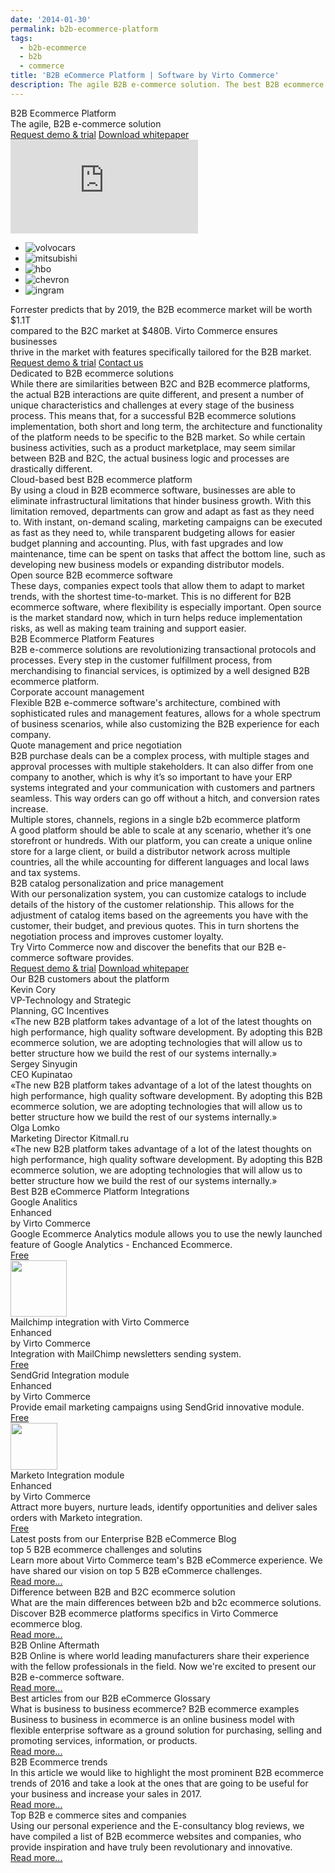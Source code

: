 ```yaml
---
date: '2014-01-30'
permalink: b2b-ecommerce-platform
tags:
  - b2b-ecommerce
  - b2b
  - commerce
title: 'B2B eCommerce Platform | Software by Virto Commerce'
description: The agile B2B e-commerce solution. The best B2B ecommerce software developers deserve.
---
```

<div class="vc-sections-container">
	<section class="ecommerce" data-name="section">
		<div class="section-inner responsive">
			<div class="cols">
				<div class="col">
					<div class="section-t">B2B Ecommerce Platform</div>
                    <div class="section-descr">The agile, B2B e-commerce solution</div>
					<div class="section-actions">
						<a href="/try-now" class="button white fill">Request demo & trial</a>
						<a href="/download-b2b-whitepaper" class="button white">Download whitepaper</a>
					</div>
				</div>
				<div class="col">
					<div class="mac">
                        <div class="inner">
                            <iframe id="video" src="https://www.youtube.com/embed/22BMH86RQys?ecver=1" allowfullscreen="" frameborder="0"></iframe>
                        </div>
                    </div>
				</div>
			</div>
		</div>
	</section>
	<section class="costumers" data-name="section">
	    <ul class="list responsive">
	        <li class="list-item">
	            <a class="list-link">
	                <img src="assets/images/casestudies/volvocars-logo.jpg" alt="volvocars" class="list-pic">
	            </a>
	        </li>
	        <li class="list-item">
	            <a class="list-link">
	                <img src="assets/images/casestudies/mitsubishi.png" alt="mitsubishi" class="list-pic">
	            </a>
	        </li>
	        <li class="list-item">
	            <a class="list-link">
	                <img src="assets/images/casestudies/hbo.png" alt="hbo" class="list-pic">
	            </a>
	        </li>
	        <li class="list-item">
	            <a class="list-link">
	                <img src="assets/images/casestudies/chevron.jpg" alt="chevron" class="list-pic">
	            </a>
	        </li>
	        <li class="list-item">
	            <a class="list-link">
	                <img src="assets/images/casestudies/ingram-micro.png" alt="ingram" class="list-pic">
	            </a>
	        </li>
	    </ul>
	</section>
	<section class="product-descr" data-name="section">
	    <div class="section-inner responsive">
	        <div class="product-info">
	            <div class="section-descr">
	                Forrester predicts that by 2019, the B2B eсommerce market will be worth $1.1T <br>
	                compared to the B2C market at $480B. Virto Commerce ensures businesses <br>
	                thrive in the market with features specifically tailored for the B2B market.
	            </div>
	            <div class="section-actions">
	                <a href="/try-now" class="button fill">Request demo &amp; trial</a>
	                <a href="/contact-us" class="button striped">Contact us</a>
	            </div>
	        </div>
	    </div>
	</section>
	<section class="section" data-name="section">
		<div class="section-row responsive">
			<div class="section-cnt">
				<div class="section-img">
					<img class="section-pic" src="assets/images/b2b/ecommerce-solutions.jpg" alt="">
				</div>
				<div class="section-text">
					<div class="section-t">Dedicated to B2B ecommerce solutions</div>
					<div class="section-descr">
						While there are similarities between B2C and B2B ecommerce platforms, the actual B2B interactions are quite different, and present a number of unique characteristics and challenges at every stage of the business process. This means that, for a successful B2B ecommerce solutions implementation, both short and long term, the architecture and functionality of the platform needs to be specific to the B2B market.  So while certain business activities, such as a product marketplace, may seem similar between B2B and B2C, the actual business logic and processes are drastically different.
					</div>
				</div>
			</div>
		</div>
		<div class="section-row responsive">
			<div class="section-cnt">
				<div class="section-text">
					<div class="section-t">Cloud-based best B2B ecommerce platform</div>
					<div class="section-descr">
						By using a cloud in B2B ecommerce software, businesses are able to eliminate infrastructural limitations that hinder business growth. With this limitation removed, departments can grow and adapt as fast as they need to. With instant, on-demand scaling, marketing campaigns can be executed as fast as they need to, while transparent budgeting allows for easier budget planning and accounting.  Plus, with fast upgrades and low maintenance, time can be spent on tasks that affect the bottom line, such as developing new business models or expanding distributor models.
					</div>
				</div>
				<div class="section-img">
					<img class="section-pic" src="assets/images/b2b/ecommerce-platform.jpg" alt="">
				</div>
			</div>
		</div>
		<div class="section-row responsive">
			<div class="section-cnt">
				<div class="section-img">
					<img class="section-pic" src="assets/images/b2b/ecommerce-software.jpg" alt="">
				</div>
				<div class="section-text">
					<div class="section-t">Open source B2B ecommerce software</div>
					<div class="section-descr">
						These days, companies expect tools that allow them to adapt to market trends, with the shortest time-to-market. This is no different for B2B ecommerce software, where flexibility is especially important.  Open source is the market standard now, which in turn helps reduce implementation risks, as well as making team training and support easier. 
					</div>
				</div>
			</div>
		</div>
	</section>
	<section class="ecommerce-features" data-name="section">
		<div class="section-inner responsive">
			<div class="section-t">B2B Ecommerce Platform Features</div>
			<div class="section-descr">
				B2B e-commerce solutions are revolutionizing transactional protocols and processes. Every step in the customer
				fulfillment process, from merchandising to financial services, is optimized by a well designed B2B ecommerce
				platform.
			</div>
			<div class="section-row">
				<div class="section-cnt">
					<div class="section-img">
						<img src="assets/images/b2b/icon-corporate-acc.png" alt="">
					</div>
					<div class="section-text">
						<div class="section-t">Corporate account management</div>
						<div class="section-descr">
							Flexible B2B e-commerce software's architecture, combined with sophisticated rules and management features, allows for a whole spectrum of business scenarios, while also customizing the B2B experience for each company.  
						</div>
					</div>
				</div>
			</div>
			<div class="section-row">
				<div class="section-cnt">
					<div class="section-text">
						<div class="section-t">Quote management and price negotiation</div>
						<div class="section-descr">
							B2B purchase deals can be a complex process, with multiple stages and approval processes with multiple stakeholders. It can also differ from one company to another, which is why it’s so important to have your ERP systems integrated and your communication with customers and partners seamless. This way orders can go off without a hitch, and conversion rates increase.
						</div>
					</div>
					<div class="section-img">
						<img src="assets/images/b2b/icon-quote-management.png" alt="">
					</div>
				</div>
			</div>
			<div class="section-row">
				<div class="section-cnt">
					<div class="section-img">
						<img src="assets/images/b2b/icon-multiple-stores.png" alt="">
					</div>
					<div class="section-text">
						<div class="section-t">Multiple stores, channels, regions in a single b2b ecommerce platform</div>
						<div class="section-descr">
							A good platform should be able to scale at any scenario, whether it’s one storefront or hundreds. With our platform, you can create a unique online store for a large client, or build a distributor network across multiple countries, all the while accounting for different languages and local laws and tax systems.
						</div>
					</div>
				</div>
			</div>
			<div class="section-row">
				<div class="section-cnt">
					<div class="section-text">
						<div class="section-t">B2B catalog personalization and price management</div>
						<div class="section-descr">
							With our personalization system, you can customize catalogs to include details of the history of the customer relationship. This allows for the adjustment of catalog items based on the agreements you have with the customer, their budget, and previous quotes. This in turn shortens the negotiation process and improves customer loyalty.
						</div>
					</div>
					<div class="section-img">
						<img src="assets/images/b2b/icon-catalog.png" alt="">
					</div>
				</div>
			</div>
			<div class="mini">
				Try Virto Commerce now and discover the benefits that our B2B e-commerce software provides.
			</div>
			<div class="section-actions">
				<a href="/try-now" class="button fill">Request demo & trial</a>
				<a href="/download-b2b-whitepaper" class="button striped">Download whitepaper</a>
			</div>
		</div>
	</section>
	<section class="b2b-customers" data-name="section">
		<div class="section-inner responsive">
			<div class="section-t">Our B2B customers about the platform</div>
			<div class="cols">
				<div class="col">
					<div class="customer-info">
						<img src="assets/images/b2b/kevin.jpg" alt="" class="customer-pic">
						<div class="customer-other">
							<div class="customer-name">Kevin Cory</div>
							<div class="customer-descr">
								VP-Technology and Strategic <br>
								Planning, GC Incentives
							</div>
						</div>
					</div>
					<div class="customer-text">
						«The new B2B platform takes advantage of a lot of the latest thoughts on high performance, high quality software development. By adopting this B2B ecommerce solution, we are adopting technologies that will allow us to better structure how we build the rest of our systems internally.»
					</div>
				</div>
				<div class="col">
					<div class="customer-info">
						<img src="assets/images/b2b/sergey.jpg" alt="" class="customer-pic">
						<div class="customer-other">
							<div class="customer-name">Sergey Sinyugin</div>
							<div class="customer-descr">
								CEO Kupinatao
							</div>
						</div>
					</div>
					<div class="customer-text">
						«The new B2B platform takes advantage of a lot of the latest thoughts on high performance, high quality software development. By adopting this B2B ecommerce solution, we are adopting technologies that will allow us to better structure how we build the rest of our systems internally.»
					</div>
				</div>
				<div class="col">
					<div class="customer-info">
						<img src="assets/images/b2b/lomko.jpg" alt="" class="customer-pic">
						<div class="customer-other">
							<div class="customer-name">Olga Lomko</div>
							<div class="customer-descr">
								Marketing Director Kitmall.ru
							</div>
						</div>
					</div>
					<div class="customer-text">
						«The new B2B platform takes advantage of a lot of the latest thoughts on high performance, high quality software development. By adopting this B2B ecommerce solution, we are adopting technologies that will allow us to better structure how we build the rest of our systems internally.»
					</div>
				</div>
			</div>
		</div>
	</section>
	<section class="app-blocks-section" data-name="section">
		<div class="section-inner responsive">
			<div class="section-t">Best B2B eCommerce Platform Integrations</div>
			<div class="cols">
				<div class="col">
					<div class="integration-item">
						<div class="integration-img">
							<img src="assets/images/b2b/icon-google.png" alt="">
						</div>
						<div class="integration-t">
							Google Analitics <br>Enhanced
						</div>
						<div class="integration-name">
							by Virto Commerce
						</div>
						<div class="integration-descr">
							Google Ecommerce
							Analytics module allows
							you to use the newly launched
							feature of Google Analytics -
							Enchanced Ecommerce.
						</div>
						<a href="/apps/extensions/google-analytics-enhanced-ecommerce" class="integration-status">Free</a>
					</div>
				</div>
				<div class="col">
					<div class="integration-item">
						<div class="integration-img">
							<img style="height:90px;" src="//virtocommerce.com/admin/assets/catalog/3f99c499-cd54-4fa7-8ffe-26e9eeae1ca0.png" alt="">
						</div>
						<div class="integration-t">
							Mailchimp integration with Virto Commerce <br>Enhanced
						</div>
						<div class="integration-name">
							by Virto Commerce
						</div>
						<div class="integration-descr">
							Integration with MailChimp
							newsletters sending system.
						</div>
						<a href="/apps/extensions/mailchimp" class="integration-status">Free</a>
					</div>
				</div>
				<div class="col">
					<div class="integration-item">
						<div class="integration-img">
							<img src="assets/images/b2b/icon-sendgrid.png" alt="">
						</div>
						<div class="integration-t">
							SendGrid Integration module <br>Enhanced
						</div>
						<div class="integration-name">
							by Virto Commerce
						</div>
						<div class="integration-descr">
                            Provide email
                            marketing campaigns using
                            SendGrid innovative module.
						</div>
						<a href="/apps/extensions/sendgrid-email-marketing" class="integration-status">Free</a>
					</div>
				</div>
				<div class="col">
					<div class="integration-item">
						<div class="integration-img">
							<img style="height:75px;" src="//virtocommerce.com/admin/assets/catalog/FHQ-67784017/NewLogo.jpg" alt="">
						</div>
						<div class="integration-t">
							Marketo Integration module <br>Enhanced
						</div>
						<div class="integration-name">
							by Virto Commerce
						</div>
						<div class="integration-descr">
							Attract more buyers,
							nurture leads,
							identify opportunities
							and deliver sales orders
							with Marketo integration.
						</div>
						<a href="/apps/extensions/marketo-marketing-automation" class="integration-status">Free</a>
					</div>
				</div>
			</div>
		</div>
	</section>
	<section class="latest-posts" data-name="section">
		<div class="section-inner responsive">
			<div class="section-t">Latest posts from our Enterprise B2B eCommerce Blog</div>
			<div class="cols">
				<div class="col">
					<div class="post-item">
                        <div class="post-img">
						    <img class="post-pic" src="assets/images/blog/b2becommerce.jpg" alt="">
                        </div>
						<div class="post-t">top 5 B2B ecommerce challenges and solutins</div>
						<div class="post-descr">
							Learn more about Virto Commerce team's B2B eCommerce experience. We have shared our vision on top 5 B2B eCommerce challenges.
						</div>
						<a href="{{ '/blog/top5-b2b-ecommerce-challenges' | absolute_url }}" class="post-link">Read more...</a>
					</div>
				</div>
				<div class="col">
					<div class="post-item">
						<div class="post-img">
						    <img class="post-pic" src="assets/images/blog/b2b-b2c-difference.png" alt="">
                        </div>
						<div class="post-t">Difference between B2B and B2C ecommerce solution</div>
						<div class="post-descr">
							What are the main differences between b2b and b2c ecommerce solutions. Discover B2B ecommerce platforms specifics in Virto Commerce ecommerce blog.
						</div>
						<a href="{{ '/blog/difference-between-b2b-and-b2c-ecommerce-solution' | absolute_url }}" class="post-link">Read more...</a>
					</div>
				</div>
				<div class="col">
					<div class="post-item">
						<div class="post-img">
						    <img class="post-pic" src="assets/images/blog/B2B-Online-Aftermath.jpg" alt="">
                        </div>
						<div class="post-t">B2B Online Aftermath</div>
						<div class="post-descr">
							B2B Online is where world leading manufacturers share their experience with the fellow professionals in the field. Now we're excited to present our B2B e-commerce software.
						</div>
						<a href="{{ '/blog/b2b-online-aftermath' | absolute_url }}" class="post-link">Read more...</a>
					</div>
				</div>
			</div>
		</div>
	</section>
	<section class="best-articles-section" data-name="section">
		<div class="section-inner responsive">
			<div class="section-t">Best articles from our B2B eCommerce Glossary</div>
			<div class="cols">
				<div class="col">
					<div class="post-item">
						<div class="post-img">
						    <img class="post-pic" src="assets/images/what-is-b2b-ecommerce.jpg" alt="">
                        </div>
						<div class="post-t">What is business to business ecommerce? B2B ecommerce examples</div>
						<div class="post-descr">
							Business to business in ecommerce is an online business model with flexible enterprise software as a ground solution for purchasing, selling and promoting services, information, or products.
						</div>
						<a href="{{ '/glossary/what-is-b2b-ecommerce' | absolute_url }}" class="post-link">Read more...</a>
					</div>
				</div>
				<div class="col">
					<div class="post-item">
						<div class="post-img">
						    <img class="post-pic" src="assets/images/blog/top-4-challenges-in-enterprise.jpg" alt="">
                        </div>
						<div class="post-t">B2B Ecommerce trends</div>
						<div class="post-descr">
							In this article we would like to highlight the most prominent B2B ecommerce trends of 2016 and take a look at the ones that are going to be useful for your business and increase your sales in 2017.
						</div>
						<a href="{{ '/glossary/b2b-ecommerce-trends' | absolute_url }}" class="post-link">Read more...</a>
					</div>
				</div>
				<div class="col">
					<div class="post-item">
						<div class="post-img">
						    <img class="post-pic" src="assets/images/blog/vc-latest-updates.jpg" alt="">
                        </div>
						<div class="post-t">Top B2B e commerce sites and companies</div>
						<div class="post-descr">
							Using our personal experience and the E-consultancy blog reviews, we have compiled a list of B2B ecommerce websites and companies, who provide inspiration and have truly been revolutionary and innovative.
						</div>
						<a href="{{ '/glossary/b2b-ecommerce-companies-websites' | absolute_url }}" class="post-link">Read more...</a>
					</div>
				</div>
			</div>
		</div>
	</section>
</div>